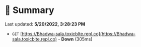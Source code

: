 # 📖 Summary
Last updated: **5/20/2022, 3:28:23 PM**

- `GET` [https://Bhadwa-sala.toxicblte.repl.co](https://Bhadwa-sala.toxicblte.repl.co) - **Down** (305ms)
